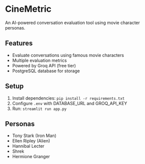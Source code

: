 # CineMetric

An AI-powered conversation evaluation tool using movie character personas.

## Features
- Evaluate conversations using famous movie characters
- Multiple evaluation metrics
- Powered by Groq API (free tier)
- PostgreSQL database for storage

## Setup
1. Install dependencies: `pip install -r requirements.txt`
2. Configure `.env` with DATABASE_URL and GROQ_API_KEY
3. Run: `streamlit run app.py`

## Personas
- Tony Stark (Iron Man)
- Ellen Ripley (Alien)
- Hannibal Lecter
- Shrek
- Hermione Granger